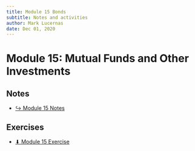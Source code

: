 ```yaml
---
title: Module 15 Bonds
subtitle: Notes and activities
author: Mark Lucernas
date: Dec 01, 2020
---
```



# Module 15: Mutual Funds and Other Investments

## Notes

- [↪ Module 15 Notes](notes)

## Exercises

- [⬇ Module 15 Exercise](file:../../../../../files/fall-2020/BUSE-120/module-15/module-15_exercise.docx)

